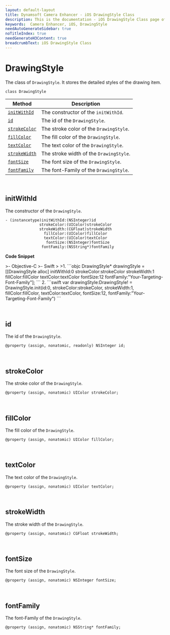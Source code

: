 ```yaml
---
layout: default-layout
title: Dynamsoft Camera Enhancer - iOS DrawingStyle Class
description: This is the documentation - iOS DrawingStyle Class page of Dynamsoft Camera Enhancer.
keywords:  Camera Enhancer, iOS, DrawingStyle
needAutoGenerateSidebar: true
noTitleIndex: true
needGenerateH3Content: true
breadcrumbText: iOS DrawingStyle Class
---
```


# DrawingStyle

The class of `DrawingStyle`. It stores the detailed styles of the drawing item.

```objc
class DrawingStyle 
```

| Method | Description |
| ------ | ----------- |
| [`initWithId`](#initwithid) | The constructor of the `initWithId`. |
| [`id`](#id) | The id of the `DrawingStyle`. |
| [`strokeColor`](#strokecolor) | The stroke color of the `DrawingStyle`. |
| [`fillColor`](#fillcolor) | The fill color of the `DrawingStyle`. |
| [`textColor`](#textcolor) | The text color of the `DrawingStyle`. |
| [`strokeWidth`](#strokewidth) | The stroke width of the `DrawingStyle`. |
| [`fontSize`](#fontsize) | The font size of the `DrawingStyle`. |
| [`fontFamily`](#fontfamily) | The font-Family of the `DrawingStyle`. |

&nbsp;

## initWithId

The constructor of the `DrawingStyle`.

```objc
- (instancetype)initWithId:(NSInteger)id
               strokeColor:(UIColor)strokeColor
               strokeWidth:(CGFloat)strokeWidth
                 fillColor:(UIColor)fillColor
                 textColor:(UIColor)textColor
                  fontSize:(NSInteger)fontSize
                fontFamily:(NSString*)fontFamily
```

**Code Snippet**

<div class="sample-code-prefix"></div>
>- Objective-C
>- Swift
>
>1. 
```objc
DrawingStyle* drawingStyle = [[DrawingStyle alloc] initWithId:0 strokeColor:strokeColor strokeWidth:1 fillColor:fillColor textColor:textColor fontSize:12 fontFamily:"Your-Targeting-Font-Family"];
```
2. 
```swift
var drawingStyle:DrawingStyle! = DrawingStyle.init(id:0, strokeColor:strokeColor, strokeWidth:1, fillColor:fillColor, textColor:textColor, fontSize:12, fontFamily:"Your-Targeting-Font-Family")
```

&nbsp;

## id

The id of the `DrawingStyle`.

```objc
@property (assign, nonatomic, readonly) NSInteger id;
```

&nbsp;

## strokeColor

The stroke color of the `DrawingStyle`.

```objc
@property (assign, nonatomic) UIColor strokeColor;
```

&nbsp;

## fillColor

The fill color of the `DrawingStyle`.

```objc
@property (assign, nonatomic) UIColor fillColor;
```

&nbsp;

## textColor

The text color of the `DrawingStyle`.

```objc
@property (assign, nonatomic) UIColor textColor;
```

&nbsp;

## strokeWidth

The stroke width of the `DrawingStyle`.

```objc
@property (assign, nonatomic) CGFloat strokeWidth;
```

&nbsp;

## fontSize

The font size of the `DrawingStyle`.

```objc
@property (assign, nonatomic) NSInteger fontSize;
```

&nbsp;

## fontFamily

The font-Family of the `DrawingStyle`.

```objc
@property (assign, nonatomic) NSString* fontFamily;
```
